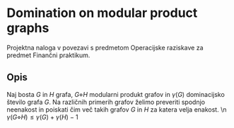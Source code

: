 # Domination on modular product graphs
Projektna naloga v povezavi s predmetom Operacijske raziskave za predmet Finančni praktikum.

## Opis 
Naj bosta $G$ in $H$ grafa, $G\diamond H$ modularni produkt grafov in $\gamma(G)$ dominacijsko število grafa $G$.
Na različnih primerih grafov želimo preveriti spodnjo neenakost in poiskati čim več takih grafov $G$ in $H$ za katera velja enakost. \n
$\gamma(G\diamond H) \leq \gamma (G) + \gamma (H) - 1$
